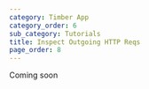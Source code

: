 ```yaml
---
category: Timber App
category_order: 6
sub_category: Tutorials
title: Inspect Outgoing HTTP Reqs
page_order: 8
---
```


Coming soon